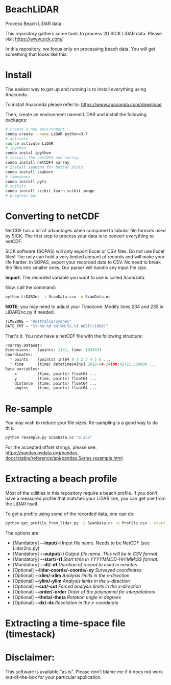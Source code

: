 # BeachLiDAR
Process Beach LiDAR data

This repository gathers some tools to process 2D SICK LiDAR data. Please visit https://www.sick.com/

In this repository, we focus only on processing beach data. You will get something that looks like this:



# Install

The easiest way to get up and running is to install everything using Anaconda.

To install Anaconda please refer to: https://www.anaconda.com/download

Then, create an environment named LiDAR and install the following packages:

```bash
# create a new environment
conda create --name LiDAR python=3.7
# activate
source activate LiDAR
# ipython
conda instal ipython
# install the netCDF4 and xarray
conda install netCDF4 xarray
# install seaborn for better plots
conda install seaborn
# timezones
conda install pytz
# scikits
conda install scikit-learn scikit-image
# progress bar
```

# Converting to netCDF

NetCDF has a lot of advantages when compared to tabular file formats used by SICK. The first step to process your data is to convert everything to netCDF.

SICK software (SOPAS) will only export Excel or CSV files. Do not use Excel files! The only can hold a very limited amount of records and will make your life harder. In SOPAS, export your recorded data to CSV. No need to break the files into smaller ones. Our parser will handle any input file size.

**Import**: The recorded variable you want to use is called *ScanData*.

Now, call the command:

```bash
python LiDAR2nc -i ScanData.csv -o ScanData.nc
```

**NOTE**: you may need to adjust your Timezone. Modify lines 234 and 235 in
LiDAR2nc.py if needed.

```python
TIMEZONE = "Australia/Sydney"
DATE_FMT = "%Y-%m-%d %H:%M:%S.%f AEST(+1000)"
```

That's it. You now have a netCDF file with the following structure:

```python
<xarray.Dataset>
Dimensions:   (points: 1141, time: 103433)
Coordinates:
  * points    (points) int64 0 1 2 3 4 5 6 ...
  * time      (time) datetime64[ns] 2018-04-24T00:42:21.560000 ...
Data variables:
    x         (time, points) float64 ...
    y         (time, points) float64 ...
    distance  (time, points) float64 ...
    angles    (time, points) float64 ...
```

# Re-sample

You may wish to reduce your file sizes. Re-sampling is a good way to do this.

```bash
python resample.py ScanData.nc "0.25S"
```

For the accepted offset strings, please see: https://pandas.pydata.org/pandas-docs/stable/reference/api/pandas.Series.resample.html

# Extracting a beach profile

Most of the utilities in this repository require a beach profile. If you don't have a measured profile that matches your LiDAR line, you can get one from the LiDAR itself.

To get a profile using some of the recorded data, one can do:

```bash
python get_profile_from_lidar.py -i ScanData.nc -o Profile.csv --start YYYYMMDD-HH:MM:SS -dt 5
```

The options are:

* [Mandatory] **--input/-i** Input file name. Needs to be NetCDF (see Lidar2nc.py)
* [Mandatory] **--output/-i** *Output file name. This will be in CSV format.*
* [Mandatory] **--start/-t1** *Start time in YYYYMMDD-HH:MM:SS format.*
* [Mandatory] **--dt/-dt** *Duration of record to used in minutes*
* [Optional] **--lidar-coords/-coords/-xy** *Surveyed coordinates*
* [Optional] **--xlim/-xlim** *Analysis limits in the x-direction*
* [Optional] **--ylim/-ylim** *Analysis limits in the x-direction*
* [Optional] **--cut/-cut** *Forced analysis limits in the x-direction*
* [Optional] **--order/-order** *Order of the polynomial for interpolations*
* [Optional] **--theta/-theta** *Rotation angle in degrees*
* [Optional] **--dx/-dx** *Resolution in the x-coordinate*


# Extracting a time-space file (timestack)

# Disclaimer:

This software is available "as is". Please don't blame me if it does not work out-of-the-box for your particular application.
